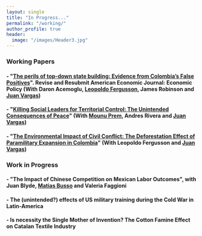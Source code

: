```yaml
---
layout: single
title: "In Progress..."
permalink: "/working/"
author_profile: true
header:
  image: "/images/Header3.jpg"
---
```


### Working Papers
#### - "[The perils of top-down state building: Evidence from Colombia’s False Positives](https://www.nber.org/papers/w22617.pdf)". Revise and Resubmit American Economic Journal: Economic Policy (With Daron Acemoglu, [Leopoldo Fergusson](https://www.leopoldofergusson.com), James Robinson and [Juan Vargas](https://sites.google.com/site/juanfvargas/home?authuser=0))

####  - "[Killing Social Leaders for Territorial Control: The Unintended Consequences of Peace](https://ideas.repec.org/p/col/000092/016385.html)"   (With [Mounu Prem](https://sites.google.com/site/fcomunozma/), Andres Rivera and [Juan Vargas](https://sites.google.com/site/juanfvargas/home?authuser=0))

####  - "[The Environmental Impact of Civil Conflict: The Deforestation Effect of Paramilitary Expansion in Colombia](https://www.google.com/url?q=https%3A%2F%2Fideas.repec.org%2Fp%2Fcol%2F000092%2F012158.html&sa=D)"  (With Leopoldo Fergusson and [Juan Vargas](https://sites.google.com/site/juanfvargas/home?authuser=0))

### Work in Progress
####  - "The Impact of Chinese Competition on Mexican Labor Outcomes", with Juan Blyde, [Matias Busso](https://www.matiasbusso.org) and Valeria Faggioni

####  - The (unintended?) effects of US military training during the Cold War in Latin-America

####  - Is necessity the Single Mother of Invention? The Cotton Famine Effect on Catalan Textile Industry
